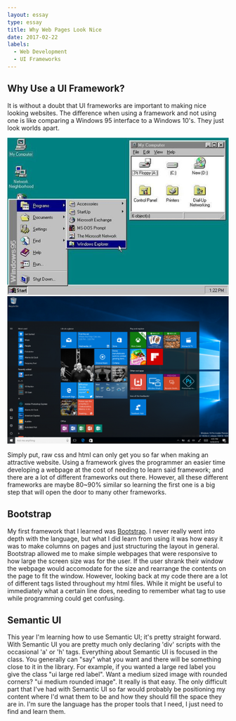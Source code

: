 ```yaml
---
layout: essay
type: essay
title: Why Web Pages Look Nice
date: 2017-02-22
labels:
  - Web Development
  - UI Frameworks
---
```


## Why Use a UI Framework?

It is without a doubt that UI frameworks are important to making nice looking websites. The difference when using a framework and not using one is like comparing a Windows 95 interface to a Windows 10's. They just look worlds apart.

<div class="ui two column grid">
  <div class="column">
    <img class="ui medium image" src="../images/windows95.jpg">
  </div>
  <div class="column">
    <img class="ui medium image" src="../images/windows10.png">
  </div>
</div>

Simply put, raw css and html can only get you so far when making an attractive website. Using a framework gives the programmer an easier time developing a webpage at the cost of needing to learn said framework; and there are a lot of different frameworks out there. However, all these different frameworks are maybe 80~90% similar so learning the first one is a big step that will open the door to many other frameworks.

## Bootstrap

My first framework that I learned was <a href="https://github.com/erikhuan/ics415F15">Bootstrap</a>. I never really went into depth with the language, but what I did learn from using it was how easy it was to make columns on pages and just structuring the layout in general. Bootstrap allowed me to make simple webpages that were responsive to how large the screen size was for the user. If the user shrank their window the webpage would accomodate for the size and rearrange the contents on the page to fit the window. However, looking back at my code there are a lot of different tags listed throughout my html files. While it might be useful to immediately what a certain line does, needing to remember what tag to use while programming could get confusing.

## Semantic UI

This year I'm learning how to use Semantic UI; it's pretty straight forward. With Semantic UI you are pretty much only declaring 'div' scripts with the occasional 'a' or 'h' tags. Everything about Semantic UI is focused in the class. You generally can "say" what you want and there will be something close to it in the library. For example, if you wanted a large red label you give the class "ui large red label". Want a medium sized image with rounded corners? "ui medium rounded image". It really is that easy. The only difficult part that I've had with Semantic UI so far would probably be positioning my content where I'd wnat them to be and how they should fill the space they are in. I'm sure the language has the proper tools that I need, I just need to find and learn them.
